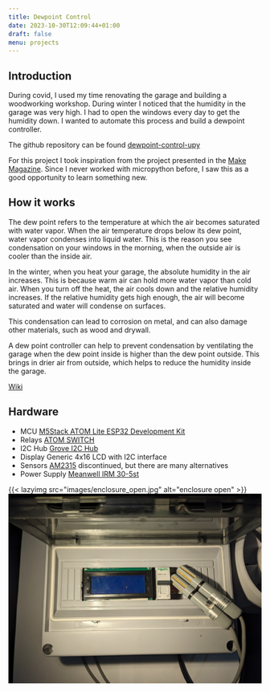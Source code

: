 ```yaml
---
title: Dewpoint Control
date: 2023-10-30T12:09:44+01:00
draft: false
menu: projects
---
```



## Introduction 
During covid, I used my time renovating the garage and building a woodworking workshop. During winter I noticed that the humidity in the garage was very high. I had to open the windows every day to get the humidity down. I wanted to automate this process and build a dewpoint controller.

The github repository can be found [dewpoint-control-upy](https://github.com/fabianmuehlberger/dewpoint-control-uPy)

For this project I took inspiration from the project presented in the [Make Magazine](https://www.heise.de/select/make/2022/1/2135511212557842576). Since I never worked with micropython before, I saw this as a good opportunity to learn something new.


## How it works
The dew point refers to the temperature at which the air becomes saturated with water vapor. When the air temperature drops below its dew point, water vapor condenses into liquid water. This is the reason you see condensation on your windows in the morning, when the outside air is cooler than the inside air.

In the winter, when you heat your garage, the absolute humidity in the air increases. This is because warm air can hold more water vapor than cold air. When you turn off the heat, the air cools down and the relative humidity increases. If the relative humidity gets high enough, the air will become saturated and water will condense on surfaces.

This condensation can lead to corrosion on metal, and can also damage other materials, such as wood and drywall.

A dew point controller can help to prevent condensation by ventilating the garage when the dew point inside is higher than the dew point outside. This brings in drier air from outside, which helps to reduce the humidity inside the garage.

[Wiki](https://en.wikipedia.org/wiki/Dew_point)



## Hardware
- MCU [M5Stack ATOM Lite ESP32 Development Kit](https://shop.m5stack.com/products/atom-lite-esp32-development-kit)
- Relays [ATOM SWITCH](https://shop.m5stack.com/products/atom-hub-switch-kit) 
- I2C Hub [Grove I2C Hub](https://wiki.seeedstudio.com/Grove-8-Channel-I2C-Multiplexer-I2C-Hub-TCA9548A/)
- Display Generic 4x16 LCD with I2C interface
- Sensors [AM2315](https://www.adafruit.com/product/1293) discontinued, but there are many alternatives
- Power Supply [Meanwell IRM 30-5st](https://www.meanwell-web.com/en-gb/ac-dc-single-output-encapsulated-power-supply-irm--30--5st)


<!-- ![enclosure open](images/enclosure_open.jpg) -->
{{< lazyimg src="images/enclosure_open.jpg" alt="enclosure open" >}}
![enclosure front](images/enclosure_front.jpg)